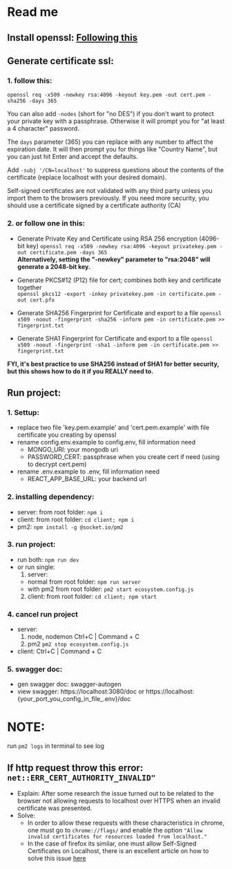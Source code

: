 # Read me

## Install openssl: [Following this](https://github.com/openssl/openssl)  

## Generate certificate ssl:  
### 1. follow this:  

```openssl req -x509 -newkey rsa:4096 -keyout key.pem -out cert.pem -sha256 -days 365```

You can also add ```-nodes``` (short for "no DES") if you don't want to protect your private key with a passphrase. Otherwise it will prompt you for "at least a 4 character" password.

The ```days``` parameter (365) you can replace with any number to affect the expiration date. It will then prompt you for things like "Country Name", but you can just hit Enter and accept the defaults.

Add ```-subj '/CN=localhost'``` to suppress questions about the contents of the certificate (replace localhost with your desired domain).

Self-signed certificates are not validated with any third party unless you import them to the browsers previously. If you need more security, you should use a certificate signed by a certificate authority (CA)

### 2. or follow one in this:  
* Generate Private Key and Certificate using RSA 256 encryption (4096-bit key)
```openssl req -x509 -newkey rsa:4096 -keyout privatekey.pem -out certificate.pem -days 365```  
**Alternatively, setting the "-newkey" parameter to "rsa:2048" will generate a 2048-bit key.** 

* Generate PKCS#12 (P12) file for cert; combines both key and certificate together  
```openssl pkcs12 -export -inkey privatekey.pem -in certificate.pem -out cert.pfx```  

* Generate SHA256 Fingerprint for Certificate and export to a file
```openssl x509 -noout -fingerprint -sha256 -inform pem -in certificate.pem >> fingerprint.txt``` 

* Generate SHA1 Fingerprint for Certificate and export to a file
```openssl x509 -noout -fingerprint -sha1 -inform pem -in certificate.pem >> fingerprint.txt```  

**FYI, it's best practice to use SHA256 instead of SHA1 for better security, but this shows how to do it if you REALLY need to.**

## Run project:
### 1. Settup: 
* replace two file 'key.pem.example' and 'cert.pem.example' with file certificate you creating by openssl
* rename config.env.example to config.env, fill information need
  * MONGO_URI: your mongodb uri
  * PASSWORD_CERT: passphrase when you create cert if need (using to decrypt cert.pem)
* rename .env.example to .env, fill information need
  * REACT_APP_BASE_URL: your backend url
  
### 2. installing dependency:
  * server: from root folder: ```npm i```
  * client: from root folder: ```cd client; npm i```
  * pm2: ```npm install -g @socket.io/pm2```
### 3. run project:
  * run both: ```npm run dev```
  * or run single:
    1. server: 
      - normal from root folder: ```npm run server```
      - with pm2 from root folder: ```pm2 start ecosystem.config.js```
    2. client: from root folder: ```cd client; npm start```
### 4. cancel run project 
  * server:
      1. node, nodemon Ctrl+C | Command + C
      2. pm2 ```pm2 stop ecosystem.config.js```
  * client: Ctrl+C | Command + C
    
### 5. swagger doc:
  - gen swagger doc: swagger-autogen
  - view swagger: https://localhost:3080/doc or https://localhost:{your_port_you_config_in_file_.env}/doc

# NOTE:
run ```pm2 logs``` in terminal to see log
## If http request throw this error: ```net::ERR_CERT_AUTHORITY_INVALID"```
- Explain: After some research the issue turned out to be related to the browser not allowing requests to localhost over HTTPS when an invalid certificate was presented.
- Solve:
  - In order to allow these requests with these characteristics in chrome, one must go to ```chrome://flags/``` and enable the option ```"Allow invalid certificates for resources loaded from localhost."```
  - In the case of firefox its similar, one must allow Self-Signed Certificates on Localhost, there is an excellent article on how to solve this issue [here](https://improveandrepeat.com/2016/09/allowing-self-signed-certificates-on-localhost-with-chrome-and-firefox/) 
